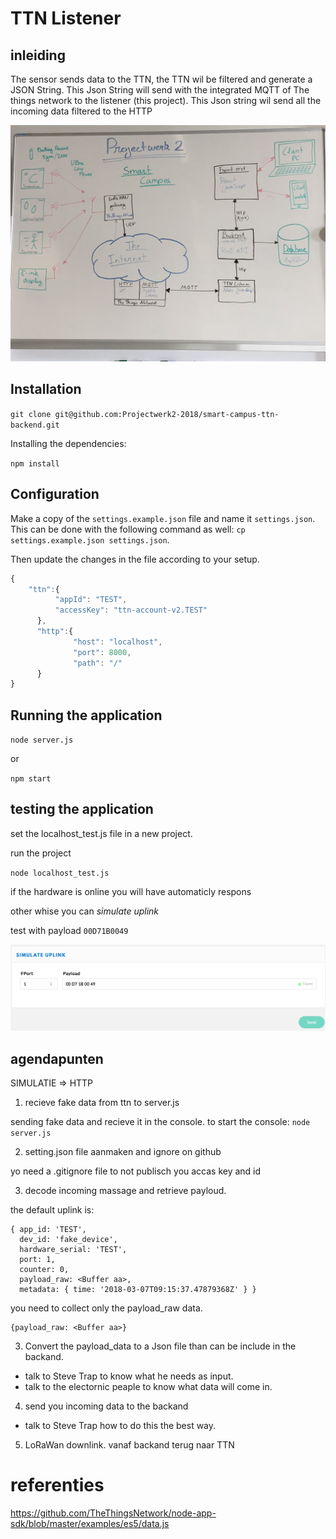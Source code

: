 # TTN Listener

## inleiding

The sensor sends data to the TTN, the TTN wil be filtered and generate a JSON String.
This Json String will send with the integrated MQTT of The things network to the listener (this project).
This Json string wil send all the incoming data filtered to the HTTP

![roadmap](/pictures/roadmap.jpg)

## Installation

`git clone git@github.com:Projectwerk2-2018/smart-campus-ttn-backend.git`

Installing the dependencies:

`npm install`

## Configuration

Make a copy of the `settings.example.json` file and name it `settings.json`. This can be done with the following command as well: `cp settings.example.json settings.json`.

Then update the changes in the file according to your setup.

```javascript
{
	"ttn":{
		  "appId": "TEST",
		  "accessKey": "ttn-account-v2.TEST"
	  },
	  "http":{
			  "host": "localhost",
			  "port": 8000,
			  "path": "/"
	  }
} 

```

## Running the application

`node server.js`

or

`npm start`

## testing the application
set the localhost_test.js file in a new project.

run the project

`node localhost_test.js`

if the hardware is online you will have automaticly respons 

other whise you can *simulate uplink*

test with payload `00D71B0049`

![payload](/pictures/payload.png)

## agendapunten

SIMULATIE => HTTP

1.  recieve fake data from ttn to server.js

sending fake data and recieve it in the console.
to start the console: `node server.js`

2.  setting.json file aanmaken and ignore on github

yo need a .gitignore file to not publisch you accas key and id

3.  decode incoming massage and retrieve payloud.

the default uplink is:

```shell
{ app_id: 'TEST',
  dev_id: 'fake_device',
  hardware_serial: 'TEST',
  port: 1,
  counter: 0,
  payload_raw: <Buffer aa>,
  metadata: { time: '2018-03-07T09:15:37.47879368Z' } }
```

you need to collect only the payload_raw data.

```
{payload_raw: <Buffer aa>}
```

3.  Convert the payload_data to a Json file than can be include in the backand.

* talk to Steve Trap to know what he needs as input.
* talk to the electornic peaple to know what data will come in.

4.  send you incoming data to the backand

* talk to Steve Trap how to do this the best way.

5.  LoRaWan downlink. vanaf backand terug naar TTN

# referenties

https://github.com/TheThingsNetwork/node-app-sdk/blob/master/examples/es5/data.js
